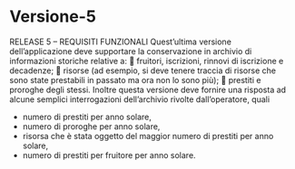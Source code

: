 # Versione-5

RELEASE 5 – REQUISITI FUNZIONALI
Quest’ultima versione dell’applicazione deve supportare la conservazione in archivio di informazioni storiche relative a:
 fruitori, iscrizioni, rinnovi di iscrizione e decadenze;
 risorse (ad esempio, si deve tenere traccia di risorse che sono state prestabili in
passato ma ora non lo sono più);
 prestiti e proroghe degli stessi.
Inoltre questa versione deve fornire una risposta ad alcune semplici interrogazioni dell’archivio rivolte dall’operatore, quali
- numero di prestiti per anno solare,
- numero di proroghe per anno solare,
- risorsa che è stata oggetto del maggior numero di prestiti per anno solare,
- numero di prestiti per fruitore per anno solare.

